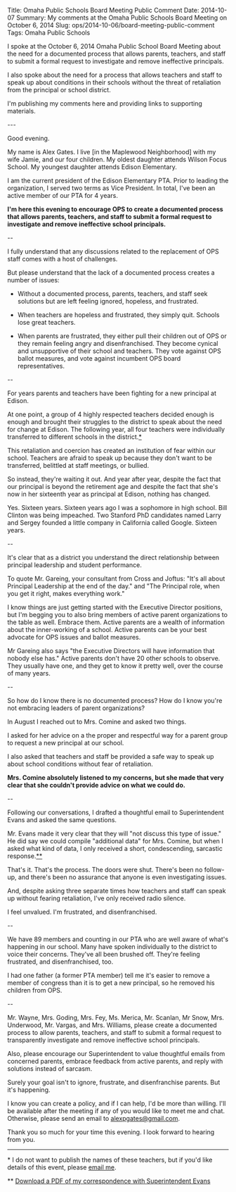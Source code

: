 Title: Omaha Public Schools Board Meeting Public Comment
Date: 2014-10-07
Summary: My comments at the Omaha Public Schools Board Meeting on October 6, 2014
Slug: ops/2014-10-06/board-meeting-public-comment
Tags: Omaha Public Schools

<div class="preface">
<p>I spoke at the October 6, 2014 Omaha Public School Board Meeting about the need for a documented process that allows parents, teachers, and staff to submit a formal request to investigate and remove ineffective  principals.</p>

<p>I also spoke about the need for a process that allows teachers and staff to speak up about conditions in their schools without the threat of retaliation from the principal or school district.</p>

<p>I'm publishing my comments here and providing links to supporting materials.</p>
</div>
---


Good evening.

My name is Alex Gates. I live [in the Maplewood Neighborhood] with my wife Jamie, and our four children. My oldest daughter attends Wilson Focus School. My youngest daughter attends Edison Elementary.

I am the current president of the Edison Elementary PTA. Prior to leading the organization, I served two terms as Vice President. In total, I've been an active member of our PTA for 4 years.

**I'm here this evening to encourage OPS to create a documented process that allows parents, teachers, and staff to submit a formal request to investigate and remove ineffective school principals.**

--

I fully understand that any discussions related to the replacement of OPS staff comes with a host of challenges.

But please understand that the lack of a documented process creates a number of issues:

- Without a documented process, parents, teachers, and staff seek solutions but are left feeling ignored, hopeless, and frustrated. 

- When teachers are hopeless and frustrated, they simply quit. Schools lose great teachers.
 
- When parents are frustrated, they either pull their children out of OPS or they remain feeling angry and disenfranchised. They become cynical and unsupportive of their school and teachers. They vote against OPS ballot measures, and vote against incumbent OPS board representatives. 

--

For years parents and teachers have been fighting for a new principal at Edison. 

At one point, a group of 4 highly respected teachers decided enough is enough and brought their struggles to the district to speak about the need for change at Edison. The following year, all four teachers were individually transferred to different schools in the district.<a class="footnote-link" href="#foot1">&#42;</a>

This retaliation and coercion has created an institution of fear within our school. Teachers are afraid to speak up because they don't want to be transferred, belittled at staff meetings, or bullied.

So instead, they're waiting it out. And year after year, despite the fact that our principal is beyond the retirement age and despite the fact that she's now in her sixteenth year as principal at Edison, nothing has changed.

Yes. Sixteen years. Sixteen years ago I was a sophomore in high school. Bill Clinton was being impeached. Two Stanford PhD candidates named Larry and Sergey founded a little company in California called Google. Sixteen years.

--

It's clear that as a district you understand the direct relationship between principal leadership and student performance. 

To quote Mr. Gareing, your consultant from Cross and Joftus: "It's all about Principal Leadership at the end of the day." and "The Principal role, when you get it right, makes everything work."

I know things are just getting started with the Executive Director positions, but I'm begging you to also bring members of active parent organizations to the table as well. Embrace them. Active parents are a wealth of information about the inner-working of a school. Active parents can be your best advocate for OPS issues and ballot measures. 

Mr Gareing also says "the Executive Directors will have information that nobody else has." Active parents don't have 20 other schools to observe. They usually have one, and they get to know it pretty well, over the course of many years. 

--

So how do I know there is no documented process? How do I know you're not embracing leaders of parent organizations?

In August I reached out to Mrs. Comine and asked two things. 

I asked for her advice on a the proper and respectful way for a parent group to request a new principal at our school. 

I also asked that teachers and staff be provided a safe way to speak up about school conditions without fear of retaliation.

**Mrs. Comine absolutely listened to my concerns, but she made that very clear that she couldn't provide advice on what we could do.**

--

Following our conversations, I drafted a thoughtful email to Superintendent Evans and asked the same questions. 

Mr. Evans made it very clear that they will "not discuss this type of issue." He did say we could compile "additional data" for Mrs. Comine, but when I asked what kind of data, I only received a short, condescending, sarcastic response.<a class="footnote-link" href="#foot2">&#42;&#42;</a>

That's it. That's the process. The doors were shut. There's been no follow-up, and there's been no assurance that anyone is even investigating issues.

And, despite asking three separate times how teachers and staff can speak up without fearing retaliation, I've only received radio silence.

I feel unvalued. I'm frustrated, and disenfranchised.

--

We have 89 members and counting in our PTA who are well aware of what's happening in our school. Many have spoken individually to the district to voice their concerns. They've all been brushed off. They're feeling frustrated, and disenfranchised, too.

I had one father (a former PTA member) tell me it's easier to remove a member of congress than it is to get a new principal, so he removed his children from OPS.

--

Mr. Wayne, Mrs. Goding, Mrs. Fey, Ms. Merica, Mr. Scanlan, Mr Snow, Mrs. Underwood, Mr. Vargas, and Mrs. Williams, please create a documented process to allow parents, teachers, and staff to submit a formal request to transparently investigate and remove ineffective school principals. 

Also, please encourage our Superintendent to value thoughtful emails from concerned parents, embrace feedback from active parents, and reply with solutions instead of sarcasm.

Surely your goal isn't to ignore, frustrate, and disenfranchise parents. But it's happening. 

I know you can create a policy, and if I can help, I'd be more than willing. I'll be available after the meeting if any of you would like to meet me and chat. Otherwise, please send an email to alexpgates@gmail.com. 

Thank you so much for your time this evening. I look forward to hearing from you.

---
<a name="foot1"></a>
<p class="footnote">&#42; I do not want to publish the names of these teachers, but if you'd like details of this event, please <a href="mailto:alex@whatcheer.com">email me</a>.</p>
<a name="foot2"></a>
<p class="footnote">&#42;&#42; <a target="_blank" href="/static/documents/OPS-superintendent-correspondence.pdf">Download a PDF of my correspondence with Superintendent Evans</a></p>


